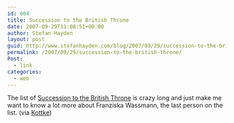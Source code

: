 ```yaml
---
id: 604
title: Succession to the British Throne
date: 2007-09-29T11:08:51+00:00
author: Stefan Hayden
layout: post
guid: http://www.stefanhayden.com/blog/2007/09/29/succession-to-the-british-throne/
permalink: /2007/09/29/succession-to-the-british-throne/
Post:
  - link
categories:
  - web
---
```

The list of <a href="http://en.wikipedia.org/wiki/Line_of_succession_to_the_British_Throne">Succession to the British Throne</a> is crazy long and just make me want to know a lot more about Franziska Wassmann, the last person on the list. (via <a href="http://www.kottke.org/">Kottke</a>)